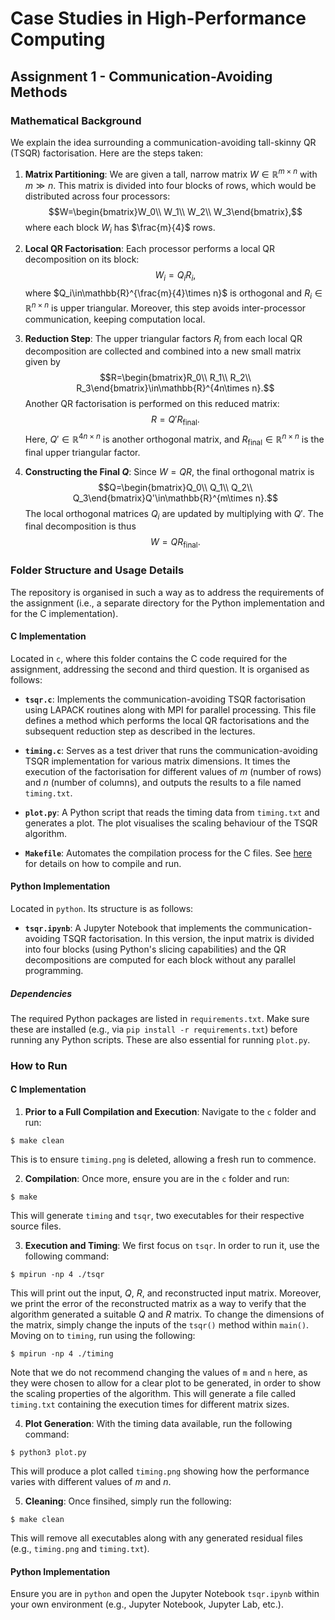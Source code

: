 # Case Studies in High-Performance Computing

## Assignment 1 - Communication-Avoiding Methods

### Mathematical Background

We explain the idea surrounding a communication-avoiding tall-skinny QR (TSQR) factorisation. Here are the steps taken:

1. **Matrix Partitioning**: We are given a tall, narrow matrix $W\in\mathbb{R}^{m\times n}$ with $m\gg n$. This matrix is divided into four blocks of rows, which would be distributed across four processors: $$W=\begin{bmatrix}W_0\\ W_1\\ W_2\\ W_3\end{bmatrix},$$ where each block $W_i$ has $\frac{m}{4}$ rows.

2. **Local QR Factorisation**: Each processor performs a local QR decomposition on its block: $$W_i=Q_iR_i,$$ where $Q_i\in\mathbb{R}^{\frac{m}{4}\times n}$ is orthogonal and $R_i\in\mathbb{R}^{n\times n}$ is upper triangular. Moreover, this step avoids inter-processor communication, keeping computation local.

3. **Reduction Step**: The upper triangular factors $R_i$ from each local QR decomposition are collected and combined into a new small matrix given by $$R=\begin{bmatrix}R_0\\ R_1\\ R_2\\ R_3\end{bmatrix}\in\mathbb{R}^{4n\times n}.$$ Another QR factorisation is performed on this reduced matrix: $$R=Q'R_{\text{final}}.$$ Here, $Q'\in\mathbb{R}^{4n\times n}$ is another orthogonal matrix, and $R_{\text{final}}\in\mathbb{R}^{n\times n}$ is the final upper triangular factor.

4. **Constructing the Final $Q$**: Since $W=QR$, the final orthogonal matrix is $$Q=\begin{bmatrix}Q_0\\ Q_1\\ Q_2\\ Q_3\end{bmatrix}Q'\in\mathbb{R}^{m\times n}.$$ The local orthogonal matrices $Q_i$ are updated by multiplying with $Q'$. The final decomposition is thus $$W=QR_{\text{final}}.$$

### Folder Structure and Usage Details

The repository is organised in such a way as to address the requirements of the assignment (i.e., a separate directory for the Python implementation and for the C implementation).

#### C Implementation

Located in `c`, where this folder contains the C code required for the assignment, addressing the second and third question. It is organised as follows:

- **`tsqr.c`**: Implements the communication-avoiding TSQR factorisation using LAPACK routines along with MPI for parallel processing. This file defines a method which performs the local QR factorisations and the subsequent reduction step as described in the lectures.

- **`timing.c`**: Serves as a test driver that runs the communication-avoiding TSQR implementation for various matrix dimensions. It times the execution of the factorisation for different values of $m$ (number of rows) and $n$ (number of columns), and outputs the results to a file named `timing.txt`.

- **`plot.py`**: A Python script that reads the timing data from `timing.txt` and generates a plot. The plot visualises the scaling behaviour of the TSQR algorithm.

- **`Makefile`**: Automates the compilation process for the C files. See [here](#how-to-run) for details on how to compile and run.

#### Python Implementation

Located in `python`. Its structure is as follows:

- **`tsqr.ipynb`**: A Jupyter Notebook that implements the communication-avoiding TSQR factorisation. In this version, the input matrix is divided into four blocks (using Python's slicing capabilities) and the QR decompositions are computed for each block without any parallel programming.

##### Dependencies

The required Python packages are listed in `requirements.txt`. Make sure these are installed (e.g., via `pip install -r requirements.txt`) before running any Python scripts. These are also essential for running `plot.py`.

### How to Run

#### C Implementation

1. **Prior to a Full Compilation and Execution**: Navigate to the `c` folder and run:

```shell
$ make clean
```

This is to ensure `timing.png` is deleted, allowing a fresh run to commence.

2. **Compilation**: Once more, ensure you are in the `c` folder and run:

```shell
$ make
```

This will generate `timing` and `tsqr`, two executables for their respective source files.

3. **Execution and Timing**: We first focus on `tsqr`. In order to run it, use the following command:

```shell
$ mpirun -np 4 ./tsqr
```

This will print out the input, $Q$, $R$, and reconstructed input matrix. Moreover, we print the error of the reconstructed matrix as a way to verify that the algorithm generated a suitable $Q$ and $R$ matrix. To change the dimensions of the matrix, simply change the inputs of the `tsqr()` method within `main()`. Moving on to `timing`, run using the following:

```shell
$ mpirun -np 4 ./timing
```

Note that we do not recommend changing the values of `m` and `n` here, as they were chosen to allow for a clear plot to be generated, in order to show the scaling properties of the algorithm. This will generate a file called `timing.txt` containing the execution times for different matrix sizes.

4. **Plot Generation**: With the timing data available, run the following command:

```shell
$ python3 plot.py
```

This will produce a plot called `timing.png` showing how the performance varies with different values of $m$ and $n$.

5. **Cleaning**: Once finsihed, simply run the following:

```shell
$ make clean
```

This will remove all executables along with any generated residual files (e.g., `timing.png` and `timing.txt`).

#### Python Implementation

Ensure you are in `python` and open the Jupyter Notebook `tsqr.ipynb` within your own environment (e.g., Jupyter Notebook, Jupyter Lab, etc.).
